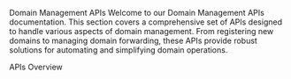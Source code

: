 Domain Management APIs
Welcome to our Domain Management APIs documentation. This section covers a comprehensive set of APIs designed to handle various aspects of domain management. From registering new domains to managing domain forwarding, these APIs provide robust solutions for automating and simplifying domain operations.

APIs Overview

